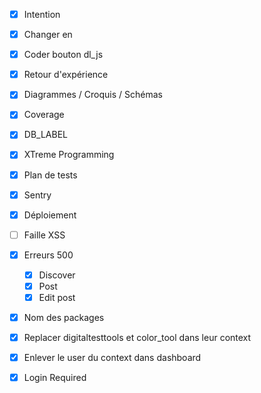 - [x] Intention
- [x] Changer <a> en <form>
- [x] Coder bouton dl_js
- [x] Retour d'expérience
- [x] Diagrammes / Croquis / Schémas
- [x] Coverage
- [x] DB_LABEL
- [x] XTreme Programming
- [x] Plan de tests
- [x] Sentry
- [x] Déploiement

- [ ] Faille XSS
- [x] Erreurs 500
  - [x] Discover
  - [x] Post
  - [x] Edit post
- [x] Nom des packages
- [x] Replacer digitaltesttools et color_tool dans leur context
- [x] Enlever le user du context dans dashboard
- [x] Login Required
